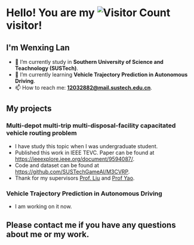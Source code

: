 <!--# Hello World! 👋-->

<!--
**Joe12138/Joe12138** is a ✨ _special_ ✨ repository because its `README.md` (this file) appears on your GitHub profile.

Here are some ideas to get you started:

- 🔭 I’m currently working on ...
- 🌱 I’m currently learning ...
- 👯 I’m looking to collaborate on ...
- 🤔 I’m looking for help with ...
- 💬 Ask me about ...
- 📫 How to reach me: ...
- 😄 Pronouns: ...
- ⚡ Fun fact: ...
-->
# Hello! You are my ![Visitor Count](https://profile-counter.glitch.me/Joe12138/count.svg) visitor!

## I'm Wenxing Lan
- 🔭 I’m currently study in **Southern University of Science and Teachnology (SUSTech)**.
- 🌱 I’m currently learning **Vehicle Trajectory Prediction in Autonomous Driving**.
- 📫 How to reach me: **12032882@mail.sustech.edu.cn**.

## My projects
### Multi-depot multi-trip multi-disposal-facility capacitated vehicle routing problem
- I have study this topic when I was undergraduate student.
- Published this work in IEEE TEVC. Paper can be found at https://ieeexplore.ieee.org/document/9594087/.
- Code and dataset can be found at https://github.com/SUSTechGameAI/M3CVRP.
- Thank for my supervisors [Prof. Liu](https://aingames.cn/) and [Prof Yao](https://cse.sustech.edu.cn/faculty/~xiny/).
### Vehicle Trajectory Prediction in Autonomous Driving
- I am working on it now.

## Please contact me if you have any questions about me or my work.
